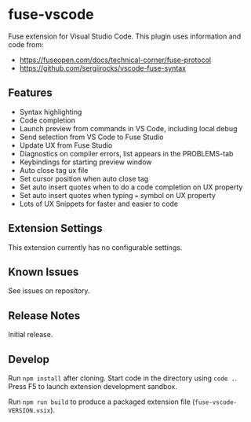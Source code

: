 # fuse-vscode

Fuse extension for Visual Studio Code. This plugin uses information and code from:

- https://fuseopen.com/docs/technical-corner/fuse-protocol
- https://github.com/sergiirocks/vscode-fuse-syntax

## Features

- Syntax highlighting
- Code completion
- Launch preview from commands in VS Code, including local debug
- Send selection from VS Code to Fuse Studio
- Update UX from Fuse Studio
- Diagnostics on compiler errors, list appears in the PROBLEMS-tab
- Keybindings for starting preview window
- Auto close tag ux file
- Set cursor position when auto close tag
- Set auto insert quotes when to do a code completion on UX property
- Set auto insert quotes when typing `=` symbol on UX property
- Lots of UX Snippets for faster and easier to code

## Extension Settings

This extension currently has no configurable settings.

## Known Issues

See issues on repository.

## Release Notes

Initial release.

## Develop

Run `npm install` after cloning. Start code in the directory using `code .`. Press F5 to launch extension development sandbox.

Run `npm run build` to produce a packaged extension file (`fuse-vscode-VERSION.vsix`).
